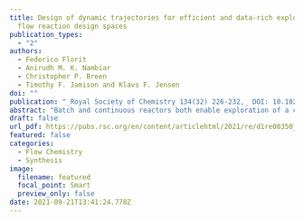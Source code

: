 ```yaml
---
title: Design of dynamic trajectories for efficient and data-rich exploration of
  flow reaction design spaces
publication_types:
  - "2"
authors:
  - Federico Florit
  - Anirudh M. K. Nambiar
  - Christopher P. Breen
  - Timothy F. Jamison and Klavs F. Jensen
doi: ""
publication: "_Royal Society of Chemistry 134(32) 226-232,_ DOI: 10.1021/jacs.1c03725"
abstract: "Batch and continuous reactors both enable exploration of a chemical design space. The former rely on transient experiments, thus experiencing a wide variety of operating conditions over time, whereas the latter are usually operated at steady state and are representative of only one set of conditions. Operating a continuous reactor under dynamic conditions allows more efficient exploration of the underlying reaction space for extraction of kinetics and optimization of performance. We present a methodology to efficiently explore a design space using a tubular flow reactor installed on an automatic platform (equipped with FTIR and HPLC analysis) operated in a transient regime using sinusoidal variations of the parameters. This data-dense method proves to be quicker with respect to steady-state operations because of the larger amount of information collected during a single experiment. A computational analysis provides a simple criterion for the design of dynamic experiments in order for them to be representative of steady-state conditions. The methodology is applied experimentally to the synthesis of a pharmaceutical intermediate via an esterification reaction in the presence of base. In the experiments, up to three parameters (reaction time, base equivalents, and temperature) are changed simultaneously. Proper design of the trajectories in the design space allows verification of the consistency of the results by exploiting the self-crossings within each trajectory and crossings between different trajectories. The experiments further validate the developed criterion for dynamic operations."
draft: false
url_pdf: https://pubs.rsc.org/en/content/articlehtml/2021/re/d1re00350j
featured: false
categories:
  - Flow Chemistry
  - Synthesis
image:
  filename: featured
  focal_point: Smart
  preview_only: false
date: 2021-09-21T13:41:24.778Z
---
```


